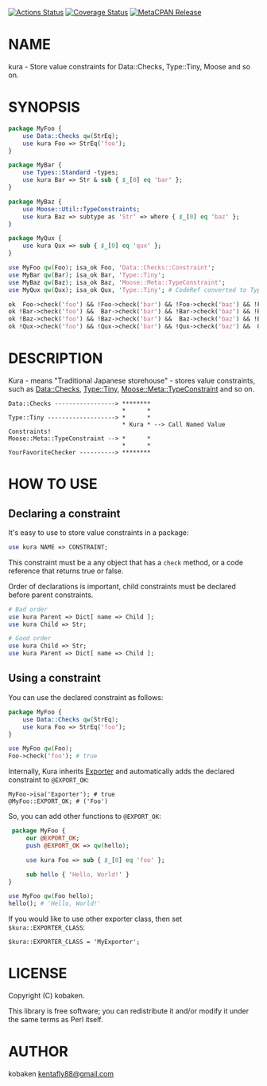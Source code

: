 [![Actions Status](https://github.com/kfly8/kura/actions/workflows/test.yml/badge.svg)](https://github.com/kfly8/kura/actions) [![Coverage Status](https://img.shields.io/coveralls/kfly8/kura/main.svg?style=flat)](https://coveralls.io/r/kfly8/kura?branch=main) [![MetaCPAN Release](https://badge.fury.io/pl/kura.svg)](https://metacpan.org/release/kura)
# NAME

kura - Store value constraints for Data::Checks, Type::Tiny, Moose and so on.

# SYNOPSIS

```perl
package MyFoo {
    use Data::Checks qw(StrEq);
    use kura Foo => StrEq('foo');
}

package MyBar {
    use Types::Standard -types;
    use kura Bar => Str & sub { $_[0] eq 'bar' };
}

package MyBaz {
    use Moose::Util::TypeConstraints;
    use kura Baz => subtype as 'Str' => where { $_[0] eq 'baz' };
}

package MyQux {
    use kura Qux => sub { $_[0] eq 'qux' };
}

use MyFoo qw(Foo); isa_ok Foo, 'Data::Checks::Constraint';
use MyBar qw(Bar); isa_ok Bar, 'Type::Tiny';
use MyBaz qw(Baz); isa_ok Baz, 'Moose::Meta::TypeConstraint';
use MyQux qw(Qux); isa_ok Qux, 'Type::Tiny'; # CodeRef converted to Type::Tiny

ok  Foo->check('foo') && !Foo->check('bar') && !Foo->check('baz') && !Foo->check('qux');
ok !Bar->check('foo') &&  Bar->check('bar') && !Bar->check('baz') && !Bar->check('qux');
ok !Baz->check('foo') && !Baz->check('bar') &&  Baz->check('baz') && !Baz->check('qux');
ok !Qux->check('foo') && !Qux->check('bar') && !Qux->check('baz') &&  Qux->check('qux');
```

# DESCRIPTION

Kura - means "Traditional Japanese storehouse" - stores value constraints, such as [Data::Checks](https://metacpan.org/pod/Data%3A%3AChecks), [Type::Tiny](https://metacpan.org/pod/Type%3A%3ATiny), [Moose::Meta::TypeConstraint](https://metacpan.org/pod/Moose%3A%3AMeta%3A%3ATypeConstraint) and so on.

```
Data::Checks -----------------> ********
                                *      *
Type::Tiny -------------------> *      *
                                * Kura * --> Call Named Value Constraints!
Moose::Meta::TypeConstraint --> *      *
                                *      *
YourFavoriteChecker ----------> ********
```

# HOW TO USE

## Declaring a constraint

It's easy to use to store value constraints in a package:

```perl
use kura NAME => CONSTRAINT;
```

This constraint must be a any object that has a `check` method, or a code reference that returns true or false.

Order of declarations is important, child constraints must be declared before parent constraints.

```perl
# Bad order
use kura Parent => Dict[ name => Child ];
use kura Child => Str;

# Good order
use kura Child => Str;
use kura Parent => Dict[ name => Child ];
```

## Using a constraint

You can use the declared constraint as follows:

```perl
package MyFoo {
    use Data::Checks qw(StrEq);
    use kura Foo => StrEq('foo');
}

use MyFoo qw(Foo);
Foo->check('foo'); # true
```

Internally, Kura inherits [Exporter](https://metacpan.org/pod/Exporter) and automatically adds the declared constraint to `@EXPORT_OK`:

```
MyFoo->isa('Exporter'); # true
@MyFoo::EXPORT_OK; # ('Foo')
```

So, you can add other functions to `@EXPORT_OK`:

```perl
 package MyFoo {
     our @EXPORT_OK;
     push @EXPORT_OK => qw(hello);

     use kura Foo => sub { $_[0] eq 'foo' };

     sub hello { 'Hello, World!' }
}

use MyFoo qw(Foo hello);
hello(); # 'Hello, World!'
```

If you would like to use other exporter class, then set `$kura::EXPORTER_CLASS`:

```
$kura::EXPORTER_CLASS = 'MyExporter';
```

# LICENSE

Copyright (C) kobaken.

This library is free software; you can redistribute it and/or modify
it under the same terms as Perl itself.

# AUTHOR

kobaken <kentafly88@gmail.com>
